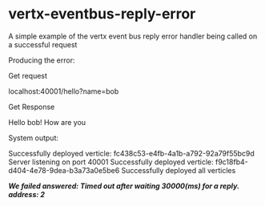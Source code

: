 # vertx-eventbus-reply-error
A simple example of the vertx event bus reply error handler being called on a successful request


Producing the error:

Get request

localhost:40001/hello?name=bob

Get Response

Hello bob! How are you


System output:

Successfully deployed verticle: fc438c53-e4fb-4a1b-a792-92a79f55bc9d
Server listening on port 40001
Successfully deployed verticle: f9c18fb4-d404-4e78-9dea-b3a73a0e5be6
Successfully deployed all verticles

***We failed answered: Timed out after waiting 30000(ms) for a reply. address: 2***

